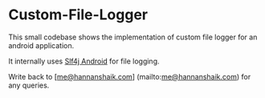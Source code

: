 # Custom-File-Logger

This small codebase shows the implementation of custom file logger for an android application. 

It internally uses [Slf4j Android](http://www.slf4j.org/android/) for file logging.

Write back to [me@hannanshaik.com] (mailto:me@hannanshaik.com) for any queries.
